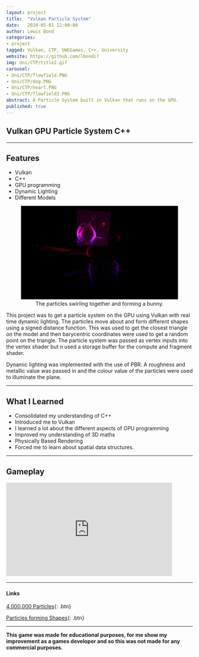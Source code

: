 ```yaml
---
layout: project
title:  "Vulkan Particle System"
date:   2020-05-01 12:00:00
author: Lewis Bond
categories: 
- project
tagged: Vulkan, CTP, UWEGames, C++, University
website: https://github.com/lbondi7
img: Uni/CTP/title2.gif
carousel:
- Uni/CTP/flowfield.PNG
- Uni/CTP/dog.PNG
- Uni/CTP/heart.PNG
- Uni/CTP/flowfield3.PNG
abstract: A Particle System built in Vulkan that runs on the GPU. 
published: true
---
```


## Vulkan GPU Particle System C++

---

## Features

- Vulkan
- C++
- GPU programming
- Dynamic Lighting
- Different Models

<center>
<figure>
    <a href="/assets/img/project/Uni/CTP/bunny.gif"><img src="/assets/img/project/Uni/CTP/bunny.gif" width="448" height="252"></a>
    <figcaption>The particles swirling together and forming a bunny.</figcaption>
</figure>
</center>

This project was to get a particle system on the GPU using Vulkan with real time dynamic lighting. The particles move about and form different shapes using a signed distance function. This was used to get the closest triangle on the model and then barycentric coordinates were used to get a random point on the triangle. The particle system was passed as vertex inputs into the vertex shader but n used a storage buffer for the compute and fragment shader.

Dynamic lighting was implemented with the use of PBR. A roughness and metallic value was passed in and the colour value of the particles were used to illuminate the plane.  

---

## What I Learned

 - Consolidated my understanding of C++
 - Introduced me to Vulkan
 - I learned a lot about the different aspects of GPU programming 
 - Improved my understanding of 3D maths
 - Physically Based Rendering 
 - Forced me to learn about spatial data structures. 
 
---

## Gameplay

<iframe width="448" height="252" src="https://www.youtube.com/embed/ceDCeDINXao" frameborder="0" allow="accelerometer; autoplay; clipboard-write; encrypted-media; gyroscope; picture-in-picture" allowfullscreen></iframe>

---

#### Links

[4,000,000 Particles](https://www.youtube.com/watch?v=4fx94YAqrLc){: .btn}

[Particles forming Shapes](https://www.youtube.com/watch?v=ceDCeDINXao){: .btn}

---

**This game was made for educational purposes, for me show my improvement as a games developer and so this was not made for any commercial purposes.** 
